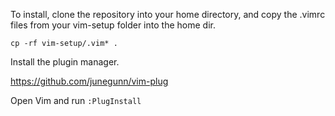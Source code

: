 To install, clone the repository into your home directory, and copy the .vimrc files from your vim-setup folder into the home dir.

`cp -rf vim-setup/.vim* .`

Install the plugin manager.

https://github.com/junegunn/vim-plug

Open Vim and run `:PlugInstall`
